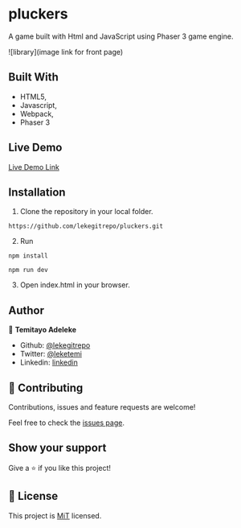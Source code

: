 # pluckers

A game built with Html and JavaScript using Phaser 3 game engine.

![library](image link for front page)

## Built With

- HTML5,
- Javascript,
- Webpack,
- Phaser 3

## Live Demo

[Live Demo Link]()

## Installation

1. Clone the repository in your local folder.

```
https://github.com/lekegitrepo/pluckers.git
```

2. Run

```
npm install
```

```
npm run dev
```

3. Open index.html in your browser.

## Author

👤 **Temitayo Adeleke**

- Github: [@lekegitrepo](https://github.com/lekegitrepo)
- Twitter: [@leketemi](https://twitter.com/leketemi)
- Linkedin: [linkedin](https://www.linkedin.com/in/adeleke-temitayo-a69125188/)

## 🤝 Contributing

Contributions, issues and feature requests are welcome!

Feel free to check the [issues page](https://github.com/lekegitrepo/pluckers/issues).

## Show your support

Give a ⭐️ if you like this project!

## 📝 License

This project is [MiT](https://opensource.org/licenses/MIT) licensed.
